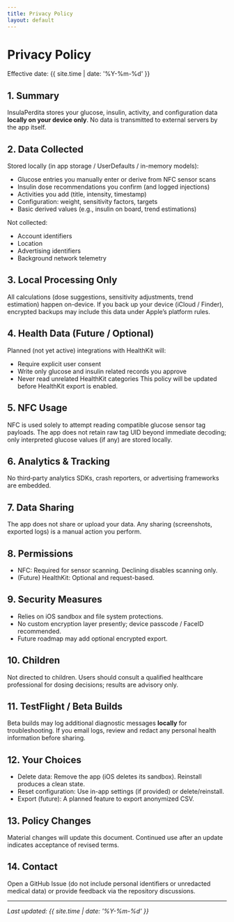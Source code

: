 ```yaml
---
title: Privacy Policy
layout: default
---
```

# Privacy Policy

Effective date: {{ site.time | date: '%Y-%m-%d' }}

## 1. Summary
InsulaPerdita stores your glucose, insulin, activity, and configuration data **locally on your device only**. No data is transmitted to external servers by the app itself.

## 2. Data Collected
Stored locally (in app storage / UserDefaults / in-memory models):
- Glucose entries you manually enter or derive from NFC sensor scans
- Insulin dose recommendations you confirm (and logged injections)
- Activities you add (title, intensity, timestamp)
- Configuration: weight, sensitivity factors, targets
- Basic derived values (e.g., insulin on board, trend estimations)

Not collected:
- Account identifiers
- Location
- Advertising identifiers
- Background network telemetry

## 3. Local Processing Only
All calculations (dose suggestions, sensitivity adjustments, trend estimation) happen on-device. If you back up your device (iCloud / Finder), encrypted backups may include this data under Apple’s platform rules.

## 4. Health Data (Future / Optional)
Planned (not yet active) integrations with HealthKit will:
- Require explicit user consent
- Write only glucose and insulin related records you approve
- Never read unrelated HealthKit categories
This policy will be updated before HealthKit export is enabled.

## 5. NFC Usage
NFC is used solely to attempt reading compatible glucose sensor tag payloads. The app does not retain raw tag UID beyond immediate decoding; only interpreted glucose values (if any) are stored locally.

## 6. Analytics & Tracking
No third‑party analytics SDKs, crash reporters, or advertising frameworks are embedded.

## 7. Data Sharing
The app does not share or upload your data. Any sharing (screenshots, exported logs) is a manual action you perform.

## 8. Permissions
- NFC: Required for sensor scanning. Declining disables scanning only.
- (Future) HealthKit: Optional and request-based.

## 9. Security Measures
- Relies on iOS sandbox and file system protections.
- No custom encryption layer presently; device passcode / FaceID recommended.
- Future roadmap may add optional encrypted export.

## 10. Children
Not directed to children. Users should consult a qualified healthcare professional for dosing decisions; results are advisory only.

## 11. TestFlight / Beta Builds
Beta builds may log additional diagnostic messages **locally** for troubleshooting. If you email logs, review and redact any personal health information before sharing.

## 12. Your Choices
- Delete data: Remove the app (iOS deletes its sandbox). Reinstall produces a clean state.
- Reset configuration: Use in-app settings (if provided) or delete/reinstall.
- Export (future): A planned feature to export anonymized CSV.

## 13. Policy Changes
Material changes will update this document. Continued use after an update indicates acceptance of revised terms.

## 14. Contact
Open a GitHub Issue (do not include personal identifiers or unredacted medical data) or provide feedback via the repository discussions.

---
_Last updated: {{ site.time | date: '%Y-%m-%d' }}_
